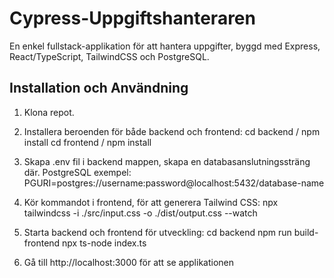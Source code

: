 # Cypress-Uppgiftshanteraren

En enkel fullstack-applikation för att hantera uppgifter, byggd med Express, React/TypeScript, TailwindCSS och PostgreSQL.

## Installation och Användning

1. Klona repot.
2. Installera beroenden för både backend och frontend:
   cd backend / npm install
   cd frontend / npm install

3. Skapa .env fil i backend mappen, skapa en databasanslutningssträng där. PostgreSQL exempel: PGURI=postgres://username:password@localhost:5432/database-name

4. Kör kommandot i frontend, för att generera Tailwind CSS:
   npx tailwindcss -i ./src/input.css -o ./dist/output.css --watch

5. Starta backend och frontend för utveckling:
   cd backend
   npm run build-frontend
   npx ts-node index.ts

6. Gå till http://localhost:3000 för att se applikationen

